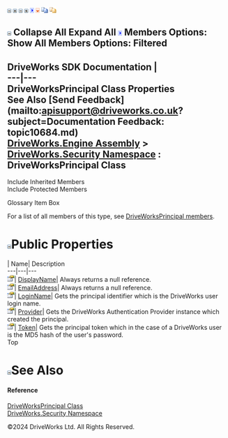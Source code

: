 ![](dotnetimages/collapse.gif) ![](dotnetimages/expand.gif) ![](dotnetimages/collapse.gif) ![](dotnetimages/expand.gif) ![](dotnetimages/drpdown.gif) ![](dotnetimages/drpdown_orange.gif) ![](dotnetimages/copycode.gif) ![](dotnetimages/copycodeHighlight.gif)

![](dotnetimages/collapse.gif) Collapse All Expand All ![](dotnetimages/drpdown.gif) Members Options: Show All  Members Options: Filtered   
---  
DriveWorks SDK Documentation  |   
---|---  
DriveWorksPrincipal Class Properties   
See Also [Send Feedback](mailto:apisupport@driveworks.co.uk?subject=Documentation Feedback: topic10684.md)  
[DriveWorks.Engine Assembly](topic2156.md) > [DriveWorks.Security Namespace](topic10574.md) : DriveWorksPrincipal Class  
---  
  
Include Inherited Members    
Include Protected Members    


Glossary Item Box

For a list of all members of this type, see [DriveWorksPrincipal members](topic10685.md).

# ![](dotnetimages/collapse.gif)Public Properties

| Name| Description  
---|---|---  
![Public Property](dotnetimages/publicProperty.gif)| [DisplayName](topic10690.md)| Always returns a null reference.   
![Public Property](dotnetimages/publicProperty.gif)| [EmailAddress](topic10691.md)| Always returns a null reference.   
![Public Property](dotnetimages/publicProperty.gif)| [LoginName](topic10692.md)| Gets the principal identifier which is the DriveWorks user login name.   
![Public Property](dotnetimages/publicProperty.gif)| [Provider](topic10693.md)| Gets the DriveWorks Authentication Provider instance which created the principal.   
![Public Property](dotnetimages/publicProperty.gif)| [Token](topic10694.md)| Gets the principal token which in the case of a DriveWorks user is the MD5 hash of the user's password.   
Top

# ![](dotnetimages/collapse.gif)See Also

#### Reference

[DriveWorksPrincipal Class](topic10684.md)   
[DriveWorks.Security Namespace](topic10574.md)

©2024 DriveWorks Ltd. All Rights Reserved.
